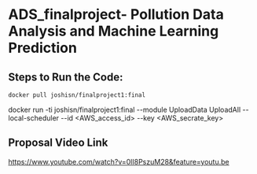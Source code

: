 # ADS_finalproject- Pollution Data Analysis and Machine Learning Prediction

## Steps to Run the Code:

```
docker pull joshisn/finalproject1:final
```


docker run -ti joshisn/finalproject1:final --module UploadData UploadAll --local-scheduler --id <AWS_access_id>  --key <AWS_secrate_key>


## Proposal Video Link

https://www.youtube.com/watch?v=0lI8PszuM28&feature=youtu.be
